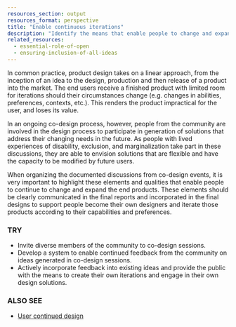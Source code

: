 ```yaml
---
resources_section: output
resources_format: perspective
title: "Enable continuous iterations"
description: "Identify the means that enable people to change and expand the end product to fit their needs."
related_resources:
  - essential-role-of-open
  - ensuring-inclusion-of-all-ideas
---
```


In common practice, product design takes on a linear approach, from the inception of an idea to the design, production and then release of a product into the market. The end users receive a finished product with limited room for iterations should their circumstances change (e.g. changes in abilities, preferences, contexts, etc.). This renders the product impractical for the user, and loses its value.


In an ongoing co-design process, however, people from the community are involved in the design process to participate in generation of solutions that address their changing needs in the future. As people with lived experiences of disability, exclusion, and marginalization take part in these discussions, they are able to envision solutions that are flexible and have the capacity to be modified by future users.


When organizing the documented discussions from co-design events, it is very important to highlight these elements and qualities that enable people to continue to change and expand the end products. These elements should be clearly communicated in the final reports and incorporated in the final designs to support people become their own designers and iterate those products according to their capabilities and preferences.


### TRY

- Invite diverse members of the community to co-design sessions.
- Develop a system to enable continued feedback from the community on ideas generated in co-design sessions.
- Actively incorporate feedback into existing ideas and provide the public with the means to create their own iterations and engage in their own design solutions.





### ALSO SEE
- [User continued design](https://guide.inclusivedesign.ca/insights/UserContinuedDesign.html)

